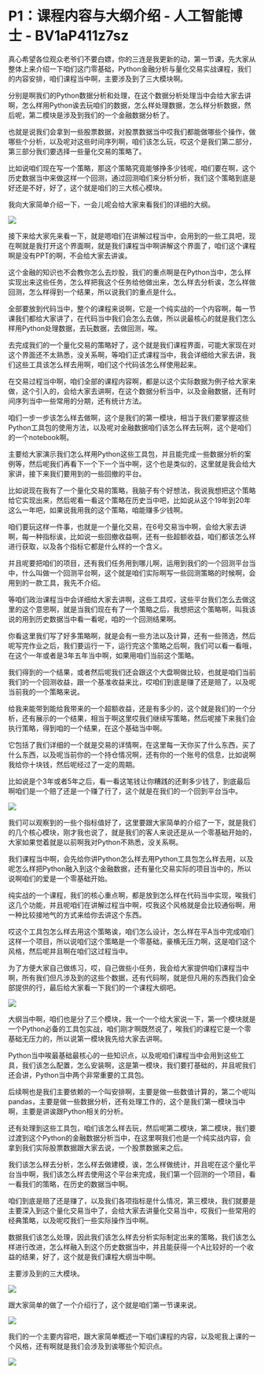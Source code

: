 # P1：课程内容与大纲介绍 - 人工智能博士 - BV1aP411z7sz

真心希望各位观众老爷们不要白嫖，你的三连是我更新的动，第一节课，先大家从整体上来介绍一下咱们这门零基础，Python金融分析与量化交易实战课程，我们的内容安排，咱们课程当中啊，主要涉及到了三大模块啊。

分别是啊我们的Python数据分析和处理，在这个数据分析处理当中会给大家去讲啊，怎么样用Python诶去玩咱们的数据，怎么样处理数据，怎么样分析数据，然后呢，第二模块是涉及到我们的一个金融数据分析了。

也就是说我们会拿到一些股票数据，对股票数据当中哎我们都能做哪些个操作，做哪些个分析，以及呢对这些时间序列啊，咱们该怎么玩，哎这个是我们第二部分，第三部分我们要选择一些量化交易的策略了。

比如说咱们现在写一个策略，那这个策略究竟能够挣多少钱呢，咱们要在啊，这个历史数据当中来做这样一个回测，通过回测咱们来分析分析，我们这个策略到底是好还是不好，好了，这个就是咱们的三大核心模块。

我向大家简单介绍一下，一会儿呢会给大家来看我们的详细的大纲。

![](img/3b132110b6cde9d24d680706aeeaa07f_1.png)

接下来给大家先来看一下，就是嗯咱们在讲解过程当中，会用到的一些工具吧，现在啊就是我打开这个界面啊，就是我们课程当中啊讲解这个界面了，咱们这个课程啊是没有PPT的啊，不会给大家去讲诶。

这个金融的知识也不会教你怎么去炒股，我们的重点啊是在Python当中，怎么样实现出来这些任务，怎么样把我这个任务给他做出来，怎么样去分析诶，怎么样做回测，怎么样得到一个结果，所以说我们的重点是什么。

全部要放到代码当中，整个的课程来说啊，它是一个纯实战的一个内容啊，每一节课我们都给大家讲了，在代码当中我们会怎么去做，所以说最核心的就是我们怎么样用Python处理数据，去玩数据，去做回测，唉。

去完成我们的一个量化交易的策略好了，这个就是我们课程界面，可能大家现在对这个界面还不太熟悉，没关系啊，等咱们正式课程当中，我会详细给大家去讲，我们这些工具该怎么样去用啊，咱们这个代码该怎么样使用起来。

在交易过程当中啊，咱们全部的课程内容啊，都是以这个实际数据为例子给大家来做，这个引入的，会给大家去讲啊，在这个数据分析当中，以及金融数据，还有时间序列当中一些常用的分期，还有统计方法。

咱们一步一步该怎么样去做啊，这个是我们的第一模块，相当于我们要掌握这些Python工具包的使用方法，以及呢对金融数据咱们该怎么样去玩啊，这个是咱们的一个notebook啊。

主要给大家演示我们怎么样用Python这些工具包，并且能完成一些数据分析的案例等，然后呢我们再看下一个下一个当中啊，这个也是类似的，这里就是我会给大家讲，接下来我们要用到的一些回撤的平台。

比如说现在我有了一个量化交易的策略，我脑子有个好想法，我说我想把这个策略给它实现出来，然后呢看一看这个策略在历史当中吧，比如说从这个19年到20年这么一年吧，如果说我用我的这个策略，咱能赚多少钱啊。

咱们要玩这样一件事，也就是一个量化交易，在6号交易当中啊，会给大家去讲啊，每一种指标诶，比如说一些回撤收益啊，还有一些超额收益，咱们都该怎么样进行获取，以及各个指标它都是什么样的一个含义。

并且呢要把咱们的项目，还有我们任务用到哪儿啊，运用到我们的一个回测平台当中，什么叫做一个回测平台啊，这个就是咱们实际啊写一些回测策略的时候啊，会用到的一款工具，我先不介绍。

等咱们政治课程当中会详细给大家去讲啊，这些工具哎，这些平台我们怎么去做这里的这个意思啊，就是当我们现在有了一个策略之后，我想把这个策略啊，叫我该说的用到历史数据当中看一看呢，咱的一个回测结果啊。

你看这里我们写了好多策略啊，就是会有一些方法以及计算，还有一些筛选，然后呢写完作业之后，我们要运行一下，运行完这个策略之后啊，我们可以看一看哦，在这个一年或者是3年五年当中啊，如果用咱们当前这个策略。

我们得到的一个结果，或者然后呢我们还会跟这个大盘啊做比较，也就是咱们当前我们的一个回测收益，跟一个基准收益来比，哎咱们到底是赚了还是赔了，以及呢当前我的一个策略来说。

给我来能带到能给我带来的一个超额收益，还是有多少的，这个就是我们的一个分析，还有展示的一个结果，相当于啊这里哎我们继续写策略，然后呢接下来我们会执行策略，得到咱的一个结果，在这个基础当中啊。

它包括了我们详细的一个就是交易的详情啊，在这里每一天你买了什么东西，买了什么东西，以及呢当前你的一个持仓情况啊，还有你的一个账号的信息，比如说啊我给你十块钱，然后呢经过了一定的周期。

比如说是个3年或者5年之后，看一看这笔钱让你糟践的还剩多少钱了，到底最后啊咱们是一个赔了还是一个赚了行了，这个就是在我们的一个回到平台当中。



![](img/3b132110b6cde9d24d680706aeeaa07f_3.png)

我们可以观察到的一些个指标值好了，这里要跟大家简单的介绍了一下，就是我们的几个核心模块，刚才我也说了，就是我们的客人来说还是从一个零基础开始的，大家如果觉着就是以前啊我对Python不熟悉，没关系啊。

我们课程当中啊，会先给你讲Python怎么样去用Python工具包怎么样去用，以及呢怎么样把Python融入到这个金融数据，还有量化交易实际的项目当中的，所以说啊咱们的爱是一个零基础开始。

纯实战的一个课程，我们的核心重点啊，都是放到怎么样在代码当中实现，唉我们这几个功能，并且呢咱们在讲解过程当中啊，哎我这个风格就是会比较通俗啊，用一种比较接地气的方式来给你去讲这个东西。

哎这个工具包怎么样去用这个策略诶，咱们怎么设计，怎么样在平A当中完成咱们这样一个项目，所以说咱们这个策略是一个零基础，豪横无压力啊，这是咱们这个风格，然后呢并且啊在咱们这过程当中。

为了方便大家自己做练习，哎，自己做些小任务，我会给大家提供咱们课程当中啊，所有我们但凡涉及到的这些个数据，还有代码啊，就是但凡用的东西我们会全部提供的行，最后给大家看一下我们的一个课程大纲吧。



![](img/3b132110b6cde9d24d680706aeeaa07f_5.png)

大纲当中啊，咱们也是分了三个模块，我一个一个给大家说一下，第一个模块就是一个Python必备的工具包实战，咱们刚才啊既然说了，唉我们的课程它是一个零基础无压力的，所以说第一模块我先给大家去讲啊。

Python当中唉最基础最核心的一些知识点，以及呢咱们课程当中会用到这些工具，我们该怎么配置，怎么安装啊，这是第一模块，我们要打基础的，并且呢我们还会讲，Python当中两个非常重要的工具包。

后续啊也是我们主要依赖的一个叫安排啊，主要是做一些数值计算的，第二个呢叫pandas，主要是做一些数据分析，还有处理工作的，这个是我们第一模块当中啊，主要是讲诶跟Python相关的分析。

还有处理到这些工具包，咱们该怎么样去玩，然后呢第二模块，第二模块，我们要过渡到这个Python的金融数据分析当中，在这里啊我们也是一个纯实战内容，会拿到我们实际股票数据跟大家去说，一个股票数据来之后。

我们该怎么样去分析，怎么样去做建模，诶，怎么样做统计，并且呢在这个量化平台当中啊，我们该怎么样去使用这个平台来完成，我们第一个回测的一个项目，看一看我们的策略，在历史的数据当中啊。

咱们到底是赔了还是赚了，以及我们各项指标是什么情况，第三模块，我们就要是主要深入到这个量化交易当中了，会给大家去讲量化交易当中，哎我们一些常用的经典策略，以及呢哎我们一些实际操作当中啊。

数据我们该怎么处理，因此我们该怎么样去分析实际制定出来的策略，我们该怎么样进行改进，怎么样融入到这个历史数据当中，并且能获得一个A比较好的一个收益的结果，好了，这个就是我们课程大纲当中啊。

主要涉及到的三大模块。

![](img/3b132110b6cde9d24d680706aeeaa07f_7.png)

跟大家简单的做了一个介绍行了，这个就是咱们第一节课来说。

![](img/3b132110b6cde9d24d680706aeeaa07f_9.png)

我们的一个主要内容吧，跟大家简单概述一下咱们课程的内容，以及呢我上课的一个风格，还有啊就是我们会涉及到诶哪些个知识点。



![](img/3b132110b6cde9d24d680706aeeaa07f_11.png)